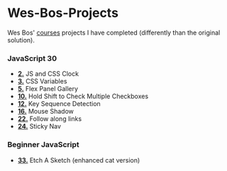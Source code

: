 # Wes-Bos-Projects
Wes Bos' [courses](https://wesbos.com/courses) projects I have completed (differently than the original solution).

### JavaScript 30
- **[2.](https://zuzoup.github.io/Wes-Bos-Projects/JavaScript-30/02-JS-and-CSS-Clock.html)** JS and CSS Clock 
- **[3.](https://zuzoup.github.io/Wes-Bos-Projects/JavaScript-30/03-CSS-Variables.html)** CSS Variables 
- **[5.](https://zuzoup.github.io/Wes-Bos-Projects/JavaScript-30/05-Flex-Panel-Gallery.html)** Flex Panel Gallery
- **[10.](https://zuzoup.github.io/Wes-Bos-Projects/JavaScript-30/10-Hold-Shift-And-Check-Checkboxes.html)** Hold Shift to Check Multiple Checkboxes 
- **[12.](https://zuzoup.github.io/Wes-Bos-Projects/JavaScript-30/12-Key-Sequence-Detection.html)** Key Sequence Detection 
- **[16.](https://zuzoup.github.io/Wes-Bos-Projects/JavaScript-30/16-Mouse-Shadow.html)** Mouse Shadow
- **[22.](https://zuzoup.github.io/Wes-Bos-Projects/JavaScript-30/22-Follow-Along-Lines.html)** Follow along links
- **[24.](https://zuzoup.github.io/Wes-Bos-Projects/JavaScript-30/24-Sticky-Nav.html)** Sticky Nav 

### Beginner JavaScript

- **[33.](https://zuzoup.github.io/Wes-Bos-Projects/Beginner-JS/33-Etch-a-Sketch.html)** Etch A Sketch (enhanced cat version)



